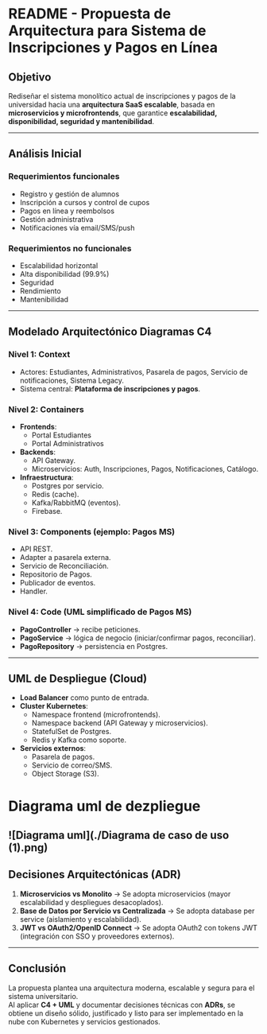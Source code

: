 # README - Propuesta de Arquitectura para Sistema de Inscripciones y Pagos en Línea  

## Objetivo  
Rediseñar el sistema monolítico actual de inscripciones y pagos de la universidad hacia una **arquitectura SaaS escalable**, basada en **microservicios y microfrontends**, que garantice **escalabilidad, disponibilidad, seguridad y mantenibilidad**.  

---

##  Análisis Inicial  
### Requerimientos funcionales  
- Registro y gestión de alumnos
- Inscripción a cursos y control de cupos 
- Pagos en línea y reembolsos
- Gestión administrativa
- Notificaciones vía email/SMS/push

### Requerimientos no funcionales  
- Escalabilidad horizontal
- Alta disponibilidad (99.9%)  
- Seguridad
- Rendimiento 
- Mantenibilidad

---

## Modelado Arquitectónico Diagramas C4 

### Nivel 1: Context  
- Actores: Estudiantes, Administrativos, Pasarela de pagos, Servicio de notificaciones, Sistema Legacy.  
- Sistema central: **Plataforma de inscripciones y pagos**.  

### Nivel 2: Containers  
- **Frontends**:  
  - Portal Estudiantes
  - Portal Administrativos 
- **Backends**:  
  - API Gateway.  
  - Microservicios: Auth, Inscripciones, Pagos, Notificaciones, Catálogo.  
- **Infraestructura**:  
  - Postgres por servicio.  
  - Redis (cache).  
  - Kafka/RabbitMQ (eventos).  
  - Firebase.  

### Nivel 3: Components (ejemplo: Pagos MS)  
- API REST.  
- Adapter a pasarela externa.  
- Servicio de Reconciliación.  
- Repositorio de Pagos.  
- Publicador de eventos.  
- Handler.  

### Nivel 4: Code (UML simplificado de Pagos MS)  
- **PagoController** → recibe peticiones.  
- **PagoService** → lógica de negocio (iniciar/confirmar pagos, reconciliar).  
- **PagoRepository** → persistencia en Postgres.  

---

## UML de Despliegue (Cloud)  

- **Load Balancer** como punto de entrada.  
- **Cluster Kubernetes**:  
  - Namespace frontend (microfrontends).  
  - Namespace backend (API Gateway y microservicios).  
  - StatefulSet de Postgres.  
  - Redis y Kafka como soporte.  
- **Servicios externos**:  
  - Pasarela de pagos.  
  - Servicio de correo/SMS.  
  - Object Storage (S3).  

# Diagrama uml de dezpliegue

![Diagrama uml](./Diagrama de caso de uso (1).png)
---

## Decisiones Arquitectónicas (ADR)  

1. **Microservicios vs Monolito** → Se adopta microservicios (mayor escalabilidad y despliegues desacoplados).  
2. **Base de Datos por Servicio vs Centralizada** → Se adopta database per service (aislamiento y escalabilidad).  
3. **JWT vs OAuth2/OpenID Connect** → Se adopta OAuth2 con tokens JWT (integración con SSO y proveedores externos).  

---

## Conclusión  
La propuesta plantea una arquitectura moderna, escalable y segura para el sistema universitario.  
Al aplicar **C4 + UML** y documentar decisiones técnicas con **ADRs**, se obtiene un diseño sólido, justificado y listo para ser implementado en la nube con Kubernetes y servicios gestionados.  


